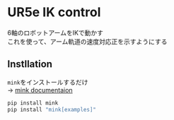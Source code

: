 # UR5e IK control
6軸のロボットアームをIKで動かす  
これを使って、アーム軌道の速度対応正を示すようにする  

## Instllation
`mink`をインストールするだけ   
→ [mink documentaion](https://kevinzakka.github.io/mink/index.html)
~~~bash
pip install mink
pip install "mink[examples]"
~~~